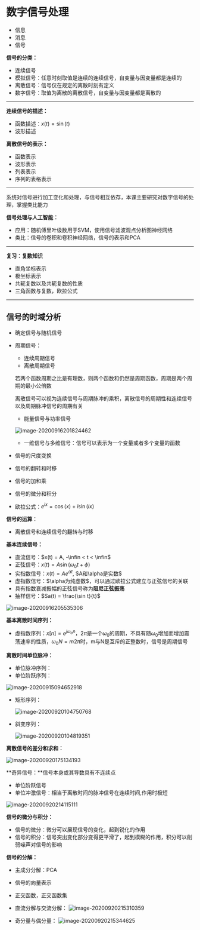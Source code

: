 # 数字信号处理

+ 信息
+ 消息
+ 信号

**信号的分类：**

+ 连续信号
+ 模拟信号：任意时刻取值是连续的连续信号，自变量与因变量都是连续的
+ 离散信号：信号仅在规定的离散时刻有定义
+ 数字信号：取值为离散的离散信号，自变量与因变量都是离散的

------

**连续信号的描述：**

+ 函数描述：$x(t) = \sin(t)$
+ 波形描述

**离散信号的表示：**

+ 函数表示
+ 波形表示
+ 列表表示
+ 序列的表格表示

------

系统对信号进行加工变化和处理，与信号相互依存，本课主要研究对数字信号的处理，掌握类比能力

**信号处理与人工智能：**

+ 应用：随机傅里叶级数用于SVM，使用信号滤波观点分析图神经网络
+ 类比：信号的卷积和卷积神经网络，信号的表示和PCA

------

**复习：复数知识**

+ 直角坐标表示
+ 极坐标表示
+ 共轭复数以及共轭复数的性质
+ 三角函数与复数，欧拉公式

------

## 信号的时域分析

+ 确定信号与随机信号

+ 周期信号：

  + 连续周期信号
  + 离散周期信号

  若两个函数周期之比是有理数，则两个函数和仍然是周期函数，周期是两个周期的最小公倍数

  离散信号可以视为连续信号与周期脉冲的乘积，离散信号的周期性和连续信号以及周期脉冲信号的周期有关

  + 能量信号与功率信号
  
  ![image-20200916201824462](数字信号处理.assets/image-20200916201824462.png)
  
  + 一维信号与多维信号：信号可以表示为一个变量或者多个变量的函数
  
+ 信号的尺度变换

+ 信号的翻转和时移

+ 信号的加和乘

+ 信号的微分和积分

+ 欧拉公式：$e^{ix} = \cos (x)+ i\sin (ix)$

**信号的运算**：

+ 离散信号和连续信号的翻转与时移

**基本连续信号：**

+ 直流信号：$x(t) = A, -\infin < t < \infin$
+ 正弦信号：$x(t) = A\sin(\omega_0 t + \phi)$
+ 实指数信号：$x(t) =Ae^{\alpha t}$, $A和\alpha是实数$
+ 虚指数信号：$\alpha为纯虚数$，可以通过欧拉公式建立与正弦信号的关联
+ 具有指数衰减振幅的正弦信号称为**阻尼正弦振荡**
+ 抽样信号：$Sa(t) = \frac{\sin t}{t}$

![image-20200916205535306](数字信号处理.assets/image-20200916205535306.png)

**基本离散时间序列：**

+ 虚指数序列：$x[n]=e^{j\omega_on}$，$2\pi$是一个$\omega_0$的周期，不具有随$\omega_0$增加而增加震荡速率的性质，$\omega_0N=m2\pi$时，m与N是互斥的正整数时，信号是周期信号

**离散时间单位脉冲：**

+ 单位脉冲序列：
+ 单位阶跃序列：

![image-20200915094652918](数字信号处理.assets/image-20200915094652918.png)

+ 矩形序列：

  ![image-20200920104750768](数字信号处理.assets/image-20200920104750768.png)

+ 斜变序列：

  ![image-20200920104819351](数字信号处理.assets/image-20200920104819351.png)

**离散信号的差分和求和：**

![image-20200920175134193](数字信号处理.assets/image-20200920175134193.png)

**奇异信号：**信号本身或其导数具有不连续点

+ 单位阶跃信号
+ 单位冲激信号：相当于离散时间的脉冲信号在连续时间,作用时极短

![image-20200920214115111](数字信号处理.assets/image-20200920214115111.png)

**信号的微分与积分：**

+ 信号的微分：微分可以展现信号的变化，起到锐化的作用
+ 信号的积分：信号突出变化部分变得更平滑了，起到模糊的作用，积分可以削弱噪声对信号的影响

**信号的分解：**

+ 主成分分解：PCA
+ 信号的向量表示
+ 正交函数，正交函数集

+ 直流分解与交流分解：
  ![image-20200920215310359](数字信号处理.assets/image-20200920215310359.png)
+ 奇分量与偶分量：
  ![image-20200920215344625](数字信号处理.assets/image-20200920215344625.png)

